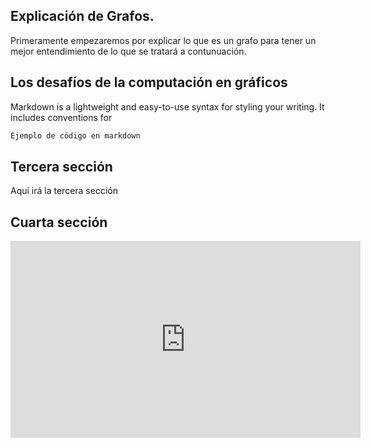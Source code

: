 ## Explicación de Grafos.

Primeramente empezaremos por explicar lo que es un grafo para tener un mejor entendimiento de lo que se tratará a contunuación.



## Los desafíos de la computación en gráficos

Markdown is a lightweight and easy-to-use syntax for styling your writing. It includes conventions for

```markdown
Ejemplo de código en markdown

```



## Tercera sección
Aqui irá la tercera sección


## Cuarta sección
<p align ="center"><iframe width="560" height="315" src="https://www.youtube.com/embed/-DTWroWMB3Q" title="YouTube video player" frameborder="0" allow="accelerometer; autoplay; clipboard-write; encrypted-media; gyroscope; picture-in-picture" allowfullscreen></iframe></p>

